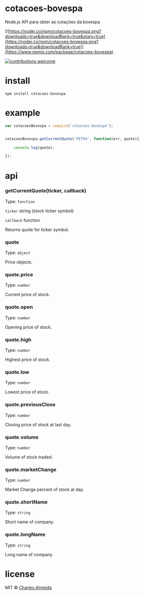# cotacoes-bovespa
Node.js API para obter as cotações da bovespa

[![https://nodei.co/npm/cotacoes-bovespa.png?downloads=true&downloadRank=true&stars=true](https://nodei.co/npm/cotacoes-bovespa.png?downloads=true&downloadRank=true)](https://www.npmjs.com/package/cotacoes-bovespa)

[![contributions welcome](https://img.shields.io/badge/contributions-welcome-brightgreen.svg?style=flat)](https://github.com/charlesamoreira/cotacoes-bovespa)


# install

```
npm install cotacoes-bovespa
```

# example

```js
var cotacoesBovespa = require('cotacoes-bovespa');


cotacoesBovespa.getCurrentQuote('PETR4', function(err, quote){

	console.log(quote);

});
```

# api

### getCurrentQuote(ticker, callback)

Type: `function`

```ticker``` string (stock ticker symbol)

```callback``` function

Returns quote for ticker symbol. 

### quote

Type: `object`

Price objects.

### quote.price

Type: `number`

Current price of stock.

### quote.open

Type: `number`

Opening price of stock.

### quote.high

Type: `number`

Highest price of stock.

### quote.low

Type: `number`

Lowest price of stock.

### quote.previousClose

Type: `number`

Closing price of stock at last day.

### quote.volume

Type: `number`

Volume of stock traded.

### quote.marketChange

Type: `number`

Market Change percent of stock at day.

### quote.shortName

Type: `string`

Short name of company.

### quote.longName

Type: `string`

Long name of company

# license

MIT © [Charles Almeida](https://github.com/charlesamoreira)